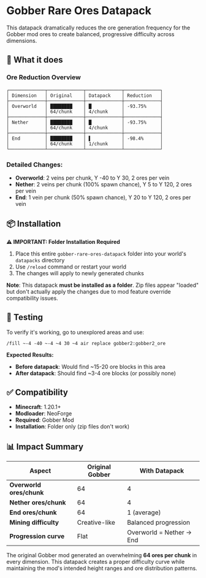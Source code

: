 # Gobber Rare Ores Datapack

This datapack dramatically reduces the ore generation frequency for the Gobber mod ores to create balanced, progressive difficulty across dimensions.

## 🎯 What it does

### Ore Reduction Overview
```
┌─────────────┬─────────────┬─────────────┬─────────────┐
│ Dimension   │ Original    │ Datapack    │ Reduction   │
├─────────────┼─────────────┼─────────────┼─────────────┤
│ Overworld   │ ████████    │ █           │ -93.75%     │
│             │ 64/chunk    │ 4/chunk     │             │
├─────────────┼─────────────┼─────────────┼─────────────┤
│ Nether      │ ████████    │ █           │ -93.75%     │
│             │ 64/chunk    │ 4/chunk     │             │
├─────────────┼─────────────┼─────────────┼─────────────┤
│ End         │ ████████    │ ▌           │ -98.4%      │
│             │ 64/chunk    │ 1/chunk     │             │
└─────────────┴─────────────┴─────────────┴─────────────┘
```

### **Detailed Changes:**
- **Overworld**: 2 veins per chunk, Y -40 to Y 30, 2 ores per vein
- **Nether**: 2 veins per chunk (100% spawn chance), Y 5 to Y 120, 2 ores per vein
- **End**: 1 vein per chunk (50% spawn chance), Y 20 to Y 120, 2 ores per vein

## 📦 Installation

**⚠️ IMPORTANT: Folder Installation Required**

1. Place this entire `gobber-rare-ores-datapack` folder into your world's `datapacks` directory
2. Use `/reload` command or restart your world
3. The changes will apply to newly generated chunks

**Note**: This datapack **must be installed as a folder**. Zip files appear "loaded" but don't actually apply the changes due to mod feature override compatibility issues.

## 🧪 Testing

To verify it's working, go to unexplored areas and use:
```
/fill ~-4 -40 ~-4 ~4 30 ~4 air replace gobber2:gobber2_ore
```

**Expected Results:**
- **Before datapack**: Would find ~15-20 ore blocks in this area
- **After datapack**: Should find ~3-4 ore blocks (or possibly none)

## ✅ Compatibility

- **Minecraft**: 1.20.1+
- **Modloader**: NeoForge
- **Required**: Gobber Mod
- **Installation**: Folder only (zip files don't work)

## 📊 Impact Summary

| Aspect | Original Gobber | With Datapack |
|--------|----------------|---------------|
| **Overworld ores/chunk** | 64 | 4 |
| **Nether ores/chunk** | 64 | 4 |
| **End ores/chunk** | 64 | 1 (average) |
| **Mining difficulty** | Creative-like | Balanced progression |
| **Progression curve** | Flat | Overworld = Nether → End |

The original Gobber mod generated an overwhelming **64 ores per chunk** in every dimension. This datapack creates a proper difficulty curve while maintaining the mod's intended height ranges and ore distribution patterns.